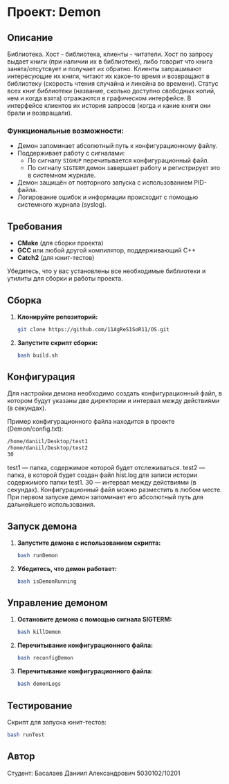 # Проект: Demon

## Описание

Библиотека. Хост - библиотека, клиенты - читатели. Хост по запросу выдает книги (при наличии их в библиотеке), либо говорит что 
книга занята/отсутсвует и получает их обратно. Клиенты запрашивают интересующие их книги, читают их какое-то время и возвращают 
в библиотеку (скорость чтения случайна и линейна во времени). Статус всех книг библиотеки (название, сколько доступно свободных 
копий, кем и когда взята) отражаются в графическом интерфейсе. В интерфейсе клиентов их история запросов (когда и какие книги 
они брали и возвращали).

### Функциональные возможности:
- Демон запоминает абсолютный путь к конфигурационному файлу.
- Поддерживает работу с сигналами:
  - По сигналу `SIGHUP` перечитывается конфигурационный файл.
  - По сигналу `SIGTERM` демон завершает работу и регистрирует это в системном журнале.
- Демон защищён от повторного запуска с использованием PID-файла.
- Логирование ошибок и информации происходит с помощью системного журнала (syslog).

## Требования

- **CMake** (для сборки проекта)
- **GCC** или любой другой компилятор, поддерживающий C++
- **Catch2** (для юнит-тестов)
  
Убедитесь, что у вас установлены все необходимые библиотеки и утилиты для сборки и работы проекта.

## Сборка

1. **Клонируйте репозиторий:**
   ```bash
   git clone https://github.com/11AgReS1SoR11/OS.git
2. **Запустите скрипт сборки:**
   ```bash
   bash build.sh

## Конфигурация

Для настройки демона необходимо создать конфигурационный файл, в котором будут указаны две директории и интервал между действиями (в секундах).

Пример конфигурационного файла находится в проекте (Demon/config.txt):
```txt
/home/daniil/Desktop/test1
/home/daniil/Desktop/test2
30
```

test1 — папка, содержимое которой будет отслеживаться.
test2 — папка, в которой будет создан файл hist.log для записи истории содержимого папки test1.
30 — интервал между действиями (в секундах).
Конфигурационный файл можно разместить в любом месте. При первом запуске демон запоминает его абсолютный путь для дальнейшего использования.

## Запуск демона

1. **Запустите демона с использованием скрипта:**
   ```bash
   bash runDemon
2. **Убедитесь, что демон работает:**
   ```bash
   bash isDemonRunning

## Управление демоном

1. **Остановите демона с помощью сигнала SIGTERM:**
   ```bash
   bash killDemon
2. **Перечитывание конфигурационного файла:**
   ```bash
   bash reconfigDemon
3. **Перечитывание конфигурационного файла:**
   ```bash
   bash demonLogs

## Тестирование

Скрипт для запуска юнит-тестов:
```bash
bash runTest
```

## Автор
Студент: Басалаев Даниил Александрович 5030102/10201
